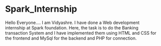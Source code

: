 # Spark_Internship
Hello Everyone....
I am Vidyashre. I have done a Web development internship at Spark foundation.
Here, the task is to do the Banking transaction System and I have implemented them using HTML and CSS for the frontend and MySql for the backend and PHP for connection. 
